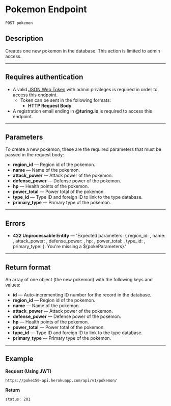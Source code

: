 # Pokemon Endpoint

```
POST pokemon
```

## Description

Creates one new pokemon in the database. This action is limited to admin access.

***

## Requires authentication

- A valid [JSON Web Token](https://jwt.io/) with admin privileges is required in order to access this endpoint.
  - Token can be sent in the following formats:
    - **HTTP Request Body**
- A registration email ending in **@turing.io** is required to access this endpoint.

***

## Parameters

To create a new pokemon, these are the required parameters that must be passed in the request body:
- **region_id** — Region id of the pokemon.
- **name** — Name of the pokemon.
- **attack_power** — Attack power of the pokemon.
- **defense_power** — Defense power of the pokemon.
- **hp** — Health points of the pokemon.
- **power_total** — Power total of the pokemon.
- **type_id** — Type ID and foreign ID to link to the type database.
- **primary_type** — Primary type of the pokemon.

***

## Errors

- **422 Unprocessable Entity** — 'Expected parameters: { region_id: <String>, name: <String>, attack_power: <String>, defense_power: <String>, hp: <String>, power_total: <String>, type_id: <Integer>, primary_type: <String> }. You're missing a ${pokeParameters}.'

***

## Return format

An array of one object (the new pokemon) with the following keys and values:

- **id** — Auto-incrementing ID number for the record in the database.
- **region_id** — Region id of the pokemon.
- **name** — Name of the pokemon.
- **attack_power** — Attack power of the pokemon.
- **defense_power** — Defense power of the pokemon.
- **hp** — Health points of the pokemon.
- **power_total** — Power total of the pokemon.
- **type_id** — Type ID and foreign ID to link to the type database.
- **primary_type** — Primary type of the pokemon.

***

## Example

**Request (Using JWT)**

```
https://poke150-api.herokuapp.com/api/v1/pokemon/
```

**Return**

`status: 201`

```json

```
